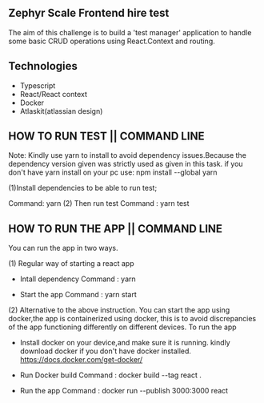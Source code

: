 ## Zephyr Scale Frontend hire test

The aim of this challenge is to build a 'test manager' application to handle some basic CRUD operations using React.Context and routing.

 ## Technologies

 - Typescript
 - React/React context
 - Docker
 - Atlaskit(atlassian design)
 

## HOW TO RUN TEST || COMMAND LINE
 Note: Kindly use yarn to install to avoid dependency issues.Because the dependency version given was strictly used as given in this task.
 if you don't have yarn install on your pc use: npm install --global yarn

 (1)Install dependencies to be able to run test;

 Command: yarn 
 (2) Then run test
  Command : yarn  test


## HOW TO RUN THE APP || COMMAND LINE
You can run the app in two ways.

(1) Regular way of starting a react app
  - Intall dependency
     Command :   yarn 

   - Start the app
     Command :  yarn start

(2) Alternative to the above instruction. You can start the app using docker,the app is containerized using
    docker, this is to avoid discrepancies of the app functioning differently on different devices.
   To run the app

   - Install docker on your device,and make sure it is running.
    kindly download docker if you don't have docker installed.
   https://docs.docker.com/get-docker/

   - Run Docker build
     Command : docker build --tag react .
   -  Run the app
     Command : docker run --publish 3000:3000 react
